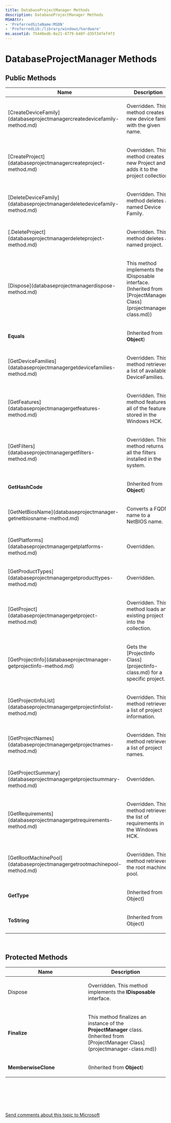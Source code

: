```yaml
---
title: DatabaseProjectManager Methods
description: DatabaseProjectManager Methods
MSHAttr:
- 'PreferredSiteName:MSDN'
- 'PreferredLib:/library/windows/hardware'
ms.assetid: 75448edb-8e21-4779-b40f-d35f34fef4f3
---
```


# DatabaseProjectManager Methods


## <span id="Public_Methods"></span><span id="public_methods"></span><span id="PUBLIC_METHODS"></span>Public Methods


<table>
<colgroup>
<col width="50%" />
<col width="50%" />
</colgroup>
<thead>
<tr class="header">
<th>Name</th>
<th>Description</th>
</tr>
</thead>
<tbody>
<tr class="odd">
<td><p>[CreateDeviceFamily](databaseprojectmanagercreatedevicefamily-method.md)</p></td>
<td><p>Overridden. This method creates a new device family with the given name.</p></td>
</tr>
<tr class="even">
<td><p>[CreateProject](databaseprojectmanagercreateproject-method.md)</p></td>
<td><p>Overridden. This method creates a new Project and adds it to the project collection.</p></td>
</tr>
<tr class="odd">
<td><p>[DeleteDeviceFamily](databaseprojectmanagerdeletedevicefamily-method.md)</p></td>
<td><p>Overridden. This method deletes a named Device Family.</p></td>
</tr>
<tr class="even">
<td><p>[.DeleteProject](databaseprojectmanagerdeleteproject-method.md)</p></td>
<td><p>Overridden. This method deletes a named project.</p></td>
</tr>
<tr class="odd">
<td><p>[Dispose](databaseprojectmanagerdispose-method.md)</p></td>
<td><p>This method implements the IDisposable interface. (Inherited from [ProjectManager Class](projectmanager-class.md))</p></td>
</tr>
<tr class="even">
<td><p><strong>Equals</strong></p></td>
<td><p>(Inherited from <strong>Object</strong>)</p></td>
</tr>
<tr class="odd">
<td><p>[GetDeviceFamilies](databaseprojectmanagergetdevicefamilies-method.md)</p></td>
<td><p>Overridden. This method retrieves a list of available DeviceFamilies.</p></td>
</tr>
<tr class="even">
<td><p>[GetFeatures](databaseprojectmanagergetfeatures-method.md)</p></td>
<td><p>Overridden. This method features all of the features stored in the Windows HCK.</p></td>
</tr>
<tr class="odd">
<td><p>[GetFilters](databaseprojectmanagergetfilters-method.md)</p></td>
<td><p>Overridden. This method returns all the filters installed in the system.</p></td>
</tr>
<tr class="even">
<td><p><strong>GetHashCode</strong></p></td>
<td><p>(Inherited from <strong>Object</strong>)</p></td>
</tr>
<tr class="odd">
<td><p>[GetNetBiosName](databaseprojectmanager-getnetbiosname-method.md)</p></td>
<td><p>Converts a FQDN name to a NetBIOS name.</p></td>
</tr>
<tr class="even">
<td><p>[GetPlatforms](databaseprojectmanagergetplatforms-method.md)</p></td>
<td><p>Overridden.</p></td>
</tr>
<tr class="odd">
<td><p>[GetProductTypes](databaseprojectmanagergetproducttypes-method.md)</p></td>
<td><p>Overridden.</p></td>
</tr>
<tr class="even">
<td><p>[GetProject](databaseprojectmanagergetproject-method.md)</p></td>
<td><p>Overridden. This method loads an existing project into the collection.</p></td>
</tr>
<tr class="odd">
<td><p>[GetProjectInfo](databaseprojectmanager-getprojectinfo-method.md)</p></td>
<td><p>Gets the [ProjectInfo Class](projectinfo-class.md) for a specific project.</p></td>
</tr>
<tr class="even">
<td><p>[GetProjectInfoList](databaseprojectmanagergetprojectinfolist-method.md)</p></td>
<td><p>Overridden. This method retrieves a list of project information.</p></td>
</tr>
<tr class="odd">
<td><p>[GetProjectNames](databaseprojectmanagergetprojectnames-method.md)</p></td>
<td><p>Overridden. This method retrieves a list of project names.</p></td>
</tr>
<tr class="even">
<td><p>[GetProjectSummary](databaseprojectmanagergetprojectsummary-method.md)</p></td>
<td><p>Overridden.</p></td>
</tr>
<tr class="odd">
<td><p>[GetRequirements](databaseprojectmanagergetrequirements-method.md)</p></td>
<td><p>Overridden. This method retrieves the list of requirements in the Windows HCK.</p></td>
</tr>
<tr class="even">
<td><p>[GetRootMachinePool](databaseprojectmanagergetrootmachinepool-method.md)</p></td>
<td><p>Overridden. This method retrieves the root machine pool.</p></td>
</tr>
<tr class="odd">
<td><p><strong>GetType</strong></p></td>
<td><p>(Inherited from Object)</p></td>
</tr>
<tr class="even">
<td><p><strong>ToString</strong></p></td>
<td><p>(Inherited from Object)</p></td>
</tr>
</tbody>
</table>

 

## <span id="Protected_Methods"></span><span id="protected_methods"></span><span id="PROTECTED_METHODS"></span>Protected Methods


<table>
<colgroup>
<col width="50%" />
<col width="50%" />
</colgroup>
<thead>
<tr class="header">
<th>Name</th>
<th>Description</th>
</tr>
</thead>
<tbody>
<tr class="odd">
<td><p>Dispose</p></td>
<td><p>Overridden. This method implements the <strong>IDisposable</strong> interface.</p></td>
</tr>
<tr class="even">
<td><p><strong>Finalize</strong></p></td>
<td><p>This method finalizes an instance of the <strong>ProjectManager</strong> class. (Inherited from [ProjectManager Class](projectmanager-class.md))</p></td>
</tr>
<tr class="odd">
<td><p><strong>MemberwiseClone</strong></p></td>
<td><p>(Inherited from <strong>Object</strong>)</p></td>
</tr>
</tbody>
</table>

 

 

 

[Send comments about this topic to Microsoft](mailto:wsddocfb@microsoft.com?subject=Documentation%20feedback%20%5Bp_hlk_om\p_hlk_om%5D:%20DatabaseProjectManager%20Methods%20%20RELEASE:%20%287/11/2017%29&body=%0A%0APRIVACY%20STATEMENT%0A%0AWe%20use%20your%20feedback%20to%20improve%20the%20documentation.%20We%20don't%20use%20your%20email%20address%20for%20any%20other%20purpose,%20and%20we'll%20remove%20your%20email%20address%20from%20our%20system%20after%20the%20issue%20that%20you're%20reporting%20is%20fixed.%20While%20we're%20working%20to%20fix%20this%20issue,%20we%20might%20send%20you%20an%20email%20message%20to%20ask%20for%20more%20info.%20Later,%20we%20might%20also%20send%20you%20an%20email%20message%20to%20let%20you%20know%20that%20we've%20addressed%20your%20feedback.%0A%0AFor%20more%20info%20about%20Microsoft's%20privacy%20policy,%20see%20http://privacy.microsoft.com/en-us/default.aspx. "Send comments about this topic to Microsoft")




